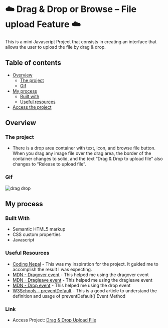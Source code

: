 ﻿# ☁️ Drag & Drop or Browse – File upload Feature ☁️

This is a mini Javascript Project that consists in creating an interface that allows the user to upload the file by drag & drop.

## Table of contents

- [Overview](#overview)
  - [The project](#the-project)
  - [Gif](#gif)
- [My process](#my-process)
  - [Built with](#built-with)
  - [Useful resources](#useful-resources)
- [Access the project](#link)

## Overview

### The project
- There is a drop area container with text, icon, and browse file button. When you drag any image file over the drag area, the border of the container changes to solid, and the text “Drag & Drop to upload file” also changes to “Release to upload file”.

### Gif
![drag drop](https://user-images.githubusercontent.com/83260908/133110309-cb9bf524-3ba2-490d-927c-83c858ad3434.gif)


## My process 

### Built With
- Semantic HTML5 markup
- CSS custom properties
- Javascript

### Useful Resources
- [Coding Nepal](https://www.codingnepalweb.com/drag-drop-file-upload-feature-javascript/) - This was my inspiration for the project. It guided me to accomplish the result I was expecting.
- [MDN - Dragover event](https://developer.mozilla.org/en-US/docs/Web/API/Document/dragover_event) - This helped me using the dragover event
- [MDN - Dragleave event](https://developer.mozilla.org/en-US/docs/Web/API/Document/dragleave_event) - This helped me using the dragleave event
- [MDN - Drop event](https://developer.mozilla.org/en-US/docs/Web/API/Document/drop_event) - This helped me using the drop event
- [W3Schools - preventDefault](https://www.w3schools.com/jsref/event_preventdefault.asp) - This is a good article to understand the definition and usage of preventDefault() Event Method

### Link
- Access Project: [Drag & Drop Upload File](https://camille846.github.io/DragDrop/)
